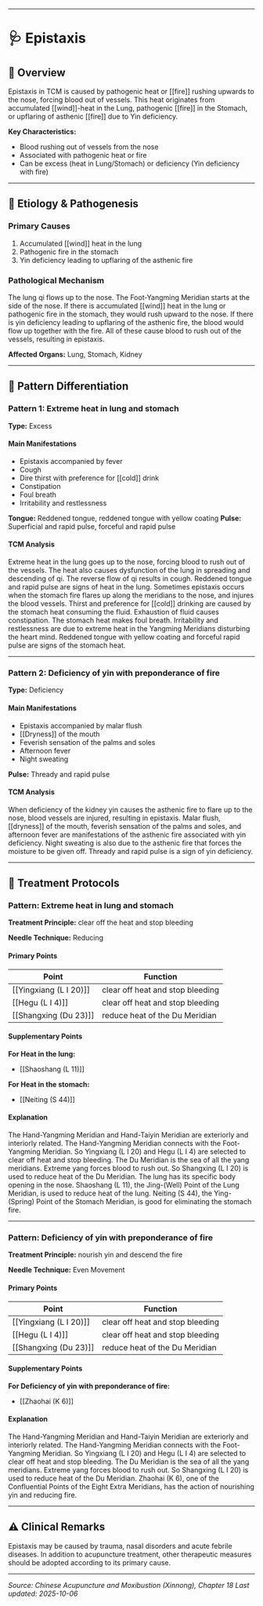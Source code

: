 ------

# 🩺 Epistaxis

## 📖 Overview

Epistaxis in TCM is caused by pathogenic heat or [[fire]] rushing upwards to the nose, forcing blood out of vessels. This heat originates from accumulated [[wind]]-heat in the Lung, pathogenic [[fire]] in the Stomach, or upflaring of asthenic [[fire]] due to Yin deficiency.

**Key Characteristics:**
- Blood rushing out of vessels from the nose
- Associated with pathogenic heat or fire
- Can be excess (heat in Lung/Stomach) or deficiency (Yin deficiency with fire)

---

## 🧬 Etiology & Pathogenesis

### Primary Causes
1. Accumulated [[wind]] heat in the lung
2. Pathogenic fire in the stomach
3. Yin deficiency leading to upflaring of the asthenic fire

### Pathological Mechanism
The lung qi flows up to the nose. The Foot-Yangming Meridian starts at the side of the nose. If there is accumulated [[wind]] heat in the lung or pathogenic fire in the stomach, they would rush upward to the nose. If there is yin deficiency leading to upflaring of the asthenic fire, the blood would flow up together with the fire. All of these cause blood to rush out of the vessels, resulting in epistaxis.

**Affected Organs:** Lung, Stomach, Kidney

---

## 🔬 Pattern Differentiation

### Pattern 1: Extreme heat in lung and stomach

**Type:** Excess

#### Main Manifestations
- Epistaxis accompanied by fever
- Cough
- Dire thirst with preference for [[cold]] drink
- Constipation
- Foul breath
- Irritability and restlessness

**Tongue:** Reddened tongue, reddened tongue with yellow coating
**Pulse:** Superficial and rapid pulse, forceful and rapid pulse

#### TCM Analysis
Extreme heat in the lung goes up to the nose, forcing blood to rush out of the vessels. The heat also causes dysfunction of the lung in spreading and descending of qi. The reverse flow of qi results in cough. Reddened tongue and rapid pulse are signs of heat in the lung. Sometimes epistaxis occurs when the stomach fire flares up along the meridians to the nose, and injures the blood vessels. Thirst and preference for [[cold]] drinking are caused by the stomach heat consuming the fluid. Exhaustion of fluid causes constipation. The stomach heat makes foul breath. Irritability and restlessness are due to extreme heat in the Yangming Meridians disturbing the heart mind. Reddened tongue with yellow coating and forceful rapid pulse are signs of the stomach heat.

---

### Pattern 2: Deficiency of yin with preponderance of fire

**Type:** Deficiency

#### Main Manifestations
- Epistaxis accompanied by malar flush
- [[Dryness]] of the mouth
- Feverish sensation of the palms and soles
- Afternoon fever
- Night sweating

**Pulse:** Thready and rapid pulse

#### TCM Analysis
When deficiency of the kidney yin causes the asthenic fire to flare up to the nose, blood vessels are injured, resulting in epistaxis. Malar flush, [[dryness]] of the mouth, feverish sensation of the palms and soles, and afternoon fever are manifestations of the asthenic fire associated with yin deficiency. Night sweating is also due to the asthenic fire that forces the moisture to be given off. Thready and rapid pulse is a sign of yin deficiency.

---

## 💉 Treatment Protocols

### Pattern: Extreme heat in lung and stomach

**Treatment Principle:** clear off the heat and stop bleeding

**Needle Technique:** Reducing

#### Primary Points

| Point | Function |
|-------|----------|
| [[Yingxiang (L I 20)]] | clear off heat and stop bleeding |
| [[Hegu (L I 4)]] | clear off heat and stop bleeding |
| [[Shangxing (Du 23)]] | reduce heat of the Du Meridian |

#### Supplementary Points

**For Heat in the lung:**
- [[Shaoshang (L 11)]]

**For Heat in the stomach:**
- [[Neiting (S 44)]]

#### Explanation
The Hand-Yangming Meridian and Hand-Taiyin Meridian are exteriorly and interiorly related. The Hand-Yangming Meridian connects with the Foot-Yangming Meridian. So Yingxiang (L I 20) and Hegu (L I 4) are selected to clear off heat and stop bleeding. The Du Meridian is the sea of all the yang meridians. Extreme yang forces blood to rush out. So Shangxing (L I 20) is used to reduce heat of the Du Meridian. The lung has its specific body opening in the nose. Shaoshang (L 11), the Jing-(Well) Point of the Lung Meridian, is used to reduce heat of the lung. Neiting (S 44), the Ying-(Spring) Point of the Stomach Meridian, is good for eliminating the stomach fire.

---

### Pattern: Deficiency of yin with preponderance of fire

**Treatment Principle:** nourish yin and descend the fire

**Needle Technique:** Even Movement

#### Primary Points

| Point | Function |
|-------|----------|
| [[Yingxiang (L I 20)]] | clear off heat and stop bleeding |
| [[Hegu (L I 4)]] | clear off heat and stop bleeding |
| [[Shangxing (Du 23)]] | reduce heat of the Du Meridian |

#### Supplementary Points

**For Deficiency of yin with preponderance of fire:**
- [[Zhaohai (K 6)]]

#### Explanation
The Hand-Yangming Meridian and Hand-Taiyin Meridian are exteriorly and interiorly related. The Hand-Yangming Meridian connects with the Foot-Yangming Meridian. So Yingxiang (L I 20) and Hegu (L I 4) are selected to clear off heat and stop bleeding. The Du Meridian is the sea of all the yang meridians. Extreme yang forces blood to rush out. So Shangxing (L I 20) is used to reduce heat of the Du Meridian. Zhaohai (K 6), one of the Confluential Points of the Eight Extra Meridians, has the action of nourishing yin and reducing fire.

---

## ⚠️ Clinical Remarks

Epistaxis may be caused by trauma, nasal disorders and acute febrile diseases. In addition to acupuncture treatment, other therapeutic measures should be adopted according to its primary cause.

---


*Source: Chinese Acupuncture and Moxibustion (Xinnong), Chapter 18*
*Last updated: 2025-10-06*
